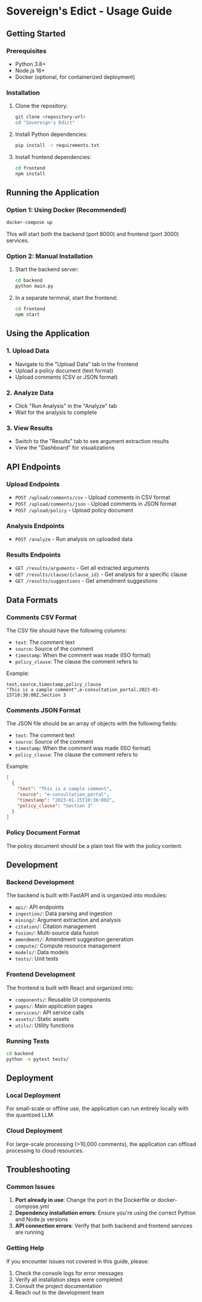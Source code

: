 # Sovereign's Edict - Usage Guide

## Getting Started

### Prerequisites
- Python 3.8+
- Node.js 16+
- Docker (optional, for containerized deployment)

### Installation

1. Clone the repository:
   ```bash
   git clone <repository-url>
   cd "Sovereign's Edict"
   ```

2. Install Python dependencies:
   ```bash
   pip install -r requirements.txt
   ```

3. Install frontend dependencies:
   ```bash
   cd frontend
   npm install
   ```

## Running the Application

### Option 1: Using Docker (Recommended)
```bash
docker-compose up
```

This will start both the backend (port 8000) and frontend (port 3000) services.

### Option 2: Manual Installation

1. Start the backend server:
   ```bash
   cd backend
   python main.py
   ```

2. In a separate terminal, start the frontend:
   ```bash
   cd frontend
   npm start
   ```

## Using the Application

### 1. Upload Data
- Navigate to the "Upload Data" tab in the frontend
- Upload a policy document (text format)
- Upload comments (CSV or JSON format)

### 2. Analyze Data
- Click "Run Analysis" in the "Analyze" tab
- Wait for the analysis to complete

### 3. View Results
- Switch to the "Results" tab to see argument extraction results
- View the "Dashboard" for visualizations

## API Endpoints

### Upload Endpoints
- `POST /upload/comments/csv` - Upload comments in CSV format
- `POST /upload/comments/json` - Upload comments in JSON format
- `POST /upload/policy` - Upload policy document

### Analysis Endpoints
- `POST /analyze` - Run analysis on uploaded data

### Results Endpoints
- `GET /results/arguments` - Get all extracted arguments
- `GET /results/clause/{clause_id}` - Get analysis for a specific clause
- `GET /results/suggestions` - Get amendment suggestions

## Data Formats

### Comments CSV Format
The CSV file should have the following columns:
- `text`: The comment text
- `source`: Source of the comment
- `timestamp`: When the comment was made (ISO format)
- `policy_clause`: The clause the comment refers to

Example:
```csv
text,source,timestamp,policy_clause
"This is a sample comment",e-consultation_portal,2023-01-15T10:30:00Z,Section 3
```

### Comments JSON Format
The JSON file should be an array of objects with the following fields:
- `text`: The comment text
- `source`: Source of the comment
- `timestamp`: When the comment was made (ISO format)
- `policy_clause`: The clause the comment refers to

Example:
```json
[
  {
    "text": "This is a sample comment",
    "source": "e-consultation_portal",
    "timestamp": "2023-01-15T10:30:00Z",
    "policy_clause": "Section 3"
  }
]
```

### Policy Document Format
The policy document should be a plain text file with the policy content.

## Development

### Backend Development
The backend is built with FastAPI and is organized into modules:
- `api/`: API endpoints
- `ingestion/`: Data parsing and ingestion
- `mining/`: Argument extraction and analysis
- `citation/`: Citation management
- `fusion/`: Multi-source data fusion
- `amendment/`: Amendment suggestion generation
- `compute/`: Compute resource management
- `models/`: Data models
- `tests/`: Unit tests

### Frontend Development
The frontend is built with React and organized into:
- `components/`: Reusable UI components
- `pages/`: Main application pages
- `services/`: API service calls
- `assets/`: Static assets
- `utils/`: Utility functions

### Running Tests
```bash
cd backend
python -m pytest tests/
```

## Deployment

### Local Deployment
For small-scale or offline use, the application can run entirely locally with the quantized LLM.

### Cloud Deployment
For large-scale processing (>10,000 comments), the application can offload processing to cloud resources.

## Troubleshooting

### Common Issues
1. **Port already in use**: Change the port in the Dockerfile or docker-compose.yml
2. **Dependency installation errors**: Ensure you're using the correct Python and Node.js versions
3. **API connection errors**: Verify that both backend and frontend services are running

### Getting Help
If you encounter issues not covered in this guide, please:
1. Check the console logs for error messages
2. Verify all installation steps were completed
3. Consult the project documentation
4. Reach out to the development team